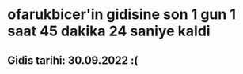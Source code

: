 # ofarukbicer'in gidisine son 1 gun 1 saat 45 dakika 24 saniye kaldi

## Gidis tarihi: 30.09.2022 :(